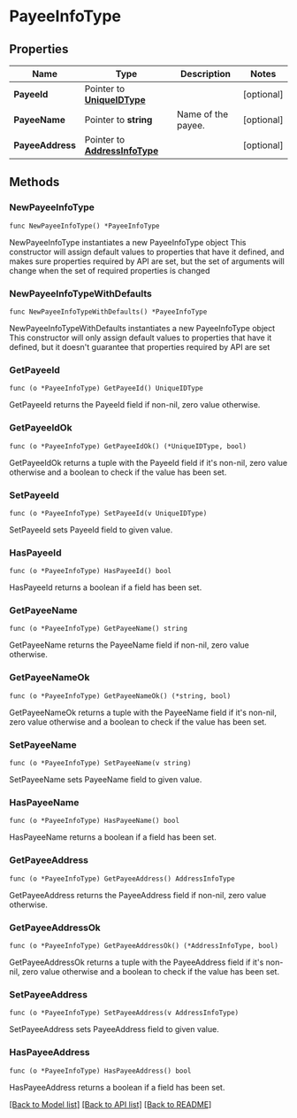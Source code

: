 # PayeeInfoType

## Properties

Name | Type | Description | Notes
------------ | ------------- | ------------- | -------------
**PayeeId** | Pointer to [**UniqueIDType**](UniqueIDType.md) |  | [optional] 
**PayeeName** | Pointer to **string** | Name of the payee. | [optional] 
**PayeeAddress** | Pointer to [**AddressInfoType**](AddressInfoType.md) |  | [optional] 

## Methods

### NewPayeeInfoType

`func NewPayeeInfoType() *PayeeInfoType`

NewPayeeInfoType instantiates a new PayeeInfoType object
This constructor will assign default values to properties that have it defined,
and makes sure properties required by API are set, but the set of arguments
will change when the set of required properties is changed

### NewPayeeInfoTypeWithDefaults

`func NewPayeeInfoTypeWithDefaults() *PayeeInfoType`

NewPayeeInfoTypeWithDefaults instantiates a new PayeeInfoType object
This constructor will only assign default values to properties that have it defined,
but it doesn't guarantee that properties required by API are set

### GetPayeeId

`func (o *PayeeInfoType) GetPayeeId() UniqueIDType`

GetPayeeId returns the PayeeId field if non-nil, zero value otherwise.

### GetPayeeIdOk

`func (o *PayeeInfoType) GetPayeeIdOk() (*UniqueIDType, bool)`

GetPayeeIdOk returns a tuple with the PayeeId field if it's non-nil, zero value otherwise
and a boolean to check if the value has been set.

### SetPayeeId

`func (o *PayeeInfoType) SetPayeeId(v UniqueIDType)`

SetPayeeId sets PayeeId field to given value.

### HasPayeeId

`func (o *PayeeInfoType) HasPayeeId() bool`

HasPayeeId returns a boolean if a field has been set.

### GetPayeeName

`func (o *PayeeInfoType) GetPayeeName() string`

GetPayeeName returns the PayeeName field if non-nil, zero value otherwise.

### GetPayeeNameOk

`func (o *PayeeInfoType) GetPayeeNameOk() (*string, bool)`

GetPayeeNameOk returns a tuple with the PayeeName field if it's non-nil, zero value otherwise
and a boolean to check if the value has been set.

### SetPayeeName

`func (o *PayeeInfoType) SetPayeeName(v string)`

SetPayeeName sets PayeeName field to given value.

### HasPayeeName

`func (o *PayeeInfoType) HasPayeeName() bool`

HasPayeeName returns a boolean if a field has been set.

### GetPayeeAddress

`func (o *PayeeInfoType) GetPayeeAddress() AddressInfoType`

GetPayeeAddress returns the PayeeAddress field if non-nil, zero value otherwise.

### GetPayeeAddressOk

`func (o *PayeeInfoType) GetPayeeAddressOk() (*AddressInfoType, bool)`

GetPayeeAddressOk returns a tuple with the PayeeAddress field if it's non-nil, zero value otherwise
and a boolean to check if the value has been set.

### SetPayeeAddress

`func (o *PayeeInfoType) SetPayeeAddress(v AddressInfoType)`

SetPayeeAddress sets PayeeAddress field to given value.

### HasPayeeAddress

`func (o *PayeeInfoType) HasPayeeAddress() bool`

HasPayeeAddress returns a boolean if a field has been set.


[[Back to Model list]](../README.md#documentation-for-models) [[Back to API list]](../README.md#documentation-for-api-endpoints) [[Back to README]](../README.md)


